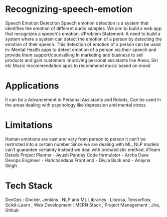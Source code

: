 # Recognizing-speech-emotion
Speech Emotion Detection Speech emotion detection is a system that identifies the emotion of different audio samples. We aim to build a web app that recognizes a speech's emotion.
#Problem Statement:
A need to build a system where a system can detect the emotion of a person by detecting the emotion of their speech. This detection of emotion of a person can be used in:
Mental Health apps to detect emotion of a person via their speech and provide them support/counselling
In marketing and business to sell products and gain customers
Improving personal assistants like Alexa, Siri etc
Music recommendation apps to recommend music based on mood
# Applications 
It can be a Advancement in Personal Assistants and Robots, Can be used in the areas dealing with psychology like depression and mental stress
# Limitations 
Human emotions are vast and vary from person to person it can’t be restricted into a certain number
Since we are dealing with ML, NLP models can’t guarantee certainty instead we deal with probabilistic method.
#Team Details
Project Planner - Ayush Pandey
Code formulator - Archa Dave
Devops Engineer - Harichandana 
Front end - Divija 
Back end - Anayna Singh 
# Tech Stack
DevOps : Docker, Jenkins ;
NLP and ML Libraries : Librosa, Tensorflow, Scikit-Learn ;
Web Development : MERN Stack ;
Project Management : Jira, Github





